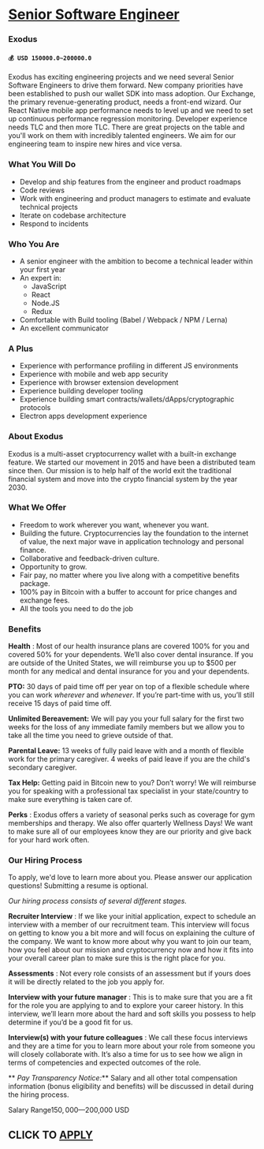 # [Senior Software Engineer](https://www.remotewlb.com/apply/senior-software-engineer-92179)  
### Exodus  
#### `💰 USD 150000.0~200000.0`  

Exodus has exciting engineering projects and we need several Senior Software Engineers to drive them forward. New company priorities have been established to push our wallet SDK into mass adoption. Our Exchange, the primary revenue-generating product, needs a front-end wizard. Our React Native mobile app performance needs to level up and we need to set up continuous performance regression monitoring. Developer experience needs TLC and then more TLC. There are great projects on the table and you'll work on them with incredibly talented engineers. We aim for our engineering team to inspire new hires and vice versa.

### What You Will Do

  * Develop and ship features from the engineer and product roadmaps
  * Code reviews
  * Work with engineering and product managers to estimate and evaluate technical projects
  * Iterate on codebase architecture
  * Respond to incidents

### Who You Are

  * A senior engineer with the ambition to become a technical leader within your first year
  * An expert in:
    * JavaScript
    * React
    * Node.JS
    * Redux
  * Comfortable with Build tooling (Babel / Webpack / NPM / Lerna)
  * An excellent communicator 

### A Plus

  * Experience with performance profiling in different JS environments
  * Experience with mobile and web app security
  * Experience with browser extension development
  * Experience building developer tooling
  * Experience building smart contracts/wallets/dApps/cryptographic protocols
  * Electron apps development experience

### About Exodus

Exodus is a multi-asset cryptocurrency wallet with a built-in exchange feature. We started our movement in 2015 and have been a distributed team since then. Our mission is to help half of the world exit the traditional financial system and move into the crypto financial system by the year 2030.

### What We Offer

  * Freedom to work wherever you want, whenever you want.
  * Building the future. Cryptocurrencies lay the foundation to the internet of value, the next major wave in application technology and personal finance.
  * Collaborative and feedback-driven culture.
  * Opportunity to grow. 
  * Fair pay, no matter where you live along with a competitive benefits package.
  * 100% pay in Bitcoin with a buffer to account for price changes and exchange fees. 
  * All the tools you need to do the job 

### Benefits

 **Health** : Most of our health insurance plans are covered 100% for you and covered 50% for your dependents. We’ll also cover dental insurance. If you are outside of the United States, we will reimburse you up to $500 per month for any medical and dental insurance for you and your dependents.

 **PTO:** 30 days of paid time off per year on top of a flexible schedule where you can work _wherever_ and _whenever_. If you’re part-time with us, you’ll still receive 15 days of paid time off.

 **Unlimited Bereavement:** We will pay you your full salary for the first two weeks for the loss of any immediate family members but we allow you to take all the time you need to grieve outside of that.

 **Parental Leave:** 13 weeks of fully paid leave with and a month of flexible work for the primary caregiver. 4 weeks of paid leave if you are the child's secondary caregiver.

 **Tax Help:** Getting paid in Bitcoin new to you? Don’t worry! We will reimburse you for speaking with a professional tax specialist in your state/country to make sure everything is taken care of.

 **Perks** : Exodus offers a variety of seasonal perks such as coverage for gym memberships and therapy. We also offer quarterly Wellness Days! We want to make sure all of our employees know they are our priority and give back for your hard work often.

### Our Hiring Process

To apply, we'd love to learn more about you. Please answer our application questions! Submitting a resume is optional.

 _Our hiring process consists of several different stages._

 **Recruiter Interview** : If we like your initial application, expect to schedule an interview with a member of our recruitment team. This interview will focus on getting to know you a bit more and will focus on explaining the culture of the company. We want to know more about why you want to join our team, how you feel about our mission and cryptocurrency now and how it fits into your overall career plan to make sure this is the right place for you.

 **Assessments** : Not every role consists of an assessment but if yours does it will be directly related to the job you apply for.

 **Interview with your future manager** : This is to make sure that you are a fit for the role you are applying to and to explore your career history. In this interview, we’ll learn more about the hard and soft skills you possess to help determine if you’d be a good fit for us.

 **Interview(s) with your future colleagues** : We call these focus interviews and they are a time for you to learn more about your role from someone you will closely collaborate with. It’s also a time for us to see how we align in terms of competencies and expected outcomes of the role.

 ** _Pay Transparency Notice:_** Salary and all other total compensation information (bonus eligibility and benefits) will be discussed in detail during the hiring process.

Salary Range$150,000—$200,000 USD  
## CLICK TO [APPLY](https://www.remotewlb.com/apply/senior-software-engineer-92179)

